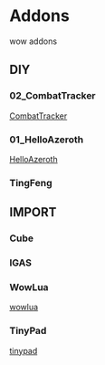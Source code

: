 # Addons
wow addons

## DIY


### 02_CombatTracker

[CombatTracker](./02_CombatTracker)

### 01_HelloAzeroth

[HelloAzeroth](./01_HelloAzeroth)

### TingFeng



## IMPORT

### Cube

### IGAS

### WowLua

[wowlua](./WowLua)

### TinyPad

[tinypad](./TinyPad)
